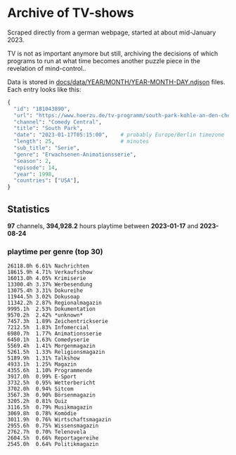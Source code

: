 # Archive of TV-shows

Scraped directly from a german webpage, started at about mid-January 2023.

TV is not as important anymore but still, archiving the decisions of which programs to run at what time
becomes another puzzle piece in the revelation of mind-control.. 

Data is stored in [docs/data/YEAR/MONTH/YEAR-MONTH-DAY.ndjson](docs/data/) files. 
Each entry looks like this:

```python
{
  "id": "181043890", 
  "url": "https://www.hoerzu.de/tv-programm/south-park-kohle-an-den-chefkoch/bid_181043890/", 
  "channel": "Comedy Central", 
  "title": "South Park", 
  "date": "2023-01-17T05:15:00",    # probably Europe/Berlin timezone 
  "length": 25,                     # minutes 
  "sub_title": "Serie", 
  "genre": "Erwachsenen-Animationsserie", 
  "season": 2, 
  "episode": 14, 
  "year": 1998, 
  "countries": ["USA"],
}
```

## Statistics

**97** channels, **394,928.2** hours playtime between **2023-01-17** and **2023-08-24**


### playtime per genre (top 30)

    26118.0h 6.61% Nachrichten
    18615.9h 4.71% Verkaufsshow
    16013.0h 4.05% Krimiserie
    13300.4h 3.37% Werbesendung
    13075.4h 3.31% Dokureihe
    11944.5h 3.02% Dokusoap
    11342.2h 2.87% Regionalmagazin
    9995.1h  2.53% Dokumentation
    9570.2h  2.42% *unknown*
    7457.3h  1.89% Zeichentrickserie
    7212.5h  1.83% Infomercial
    6980.7h  1.77% Animationsserie
    6450.1h  1.63% Comedyserie
    5569.4h  1.41% Morgenmagazin
    5261.5h  1.33% Religionsmagazin
    5189.9h  1.31% Talkshow
    4933.1h  1.25% Magazin
    4355.6h  1.10% Programmende
    3917.0h  0.99% E-Sport
    3732.5h  0.95% Wetterbericht
    3702.0h  0.94% Sitcom
    3567.3h  0.90% Börsenmagazin
    3205.2h  0.81% Quiz
    3116.5h  0.79% Musikmagazin
    3069.8h  0.78% Komödie
    3011.9h  0.76% Wirtschaftsmagazin
    2955.6h  0.75% Wissensmagazin
    2762.7h  0.70% Telenovela
    2604.5h  0.66% Reportagereihe
    2545.0h  0.64% Politikmagazin
